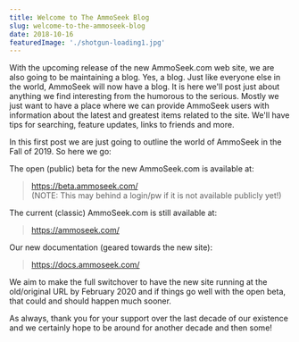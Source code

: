 ```yaml
---
title: Welcome to The AmmoSeek Blog
slug: welcome-to-the-ammoseek-blog
date: 2018-10-16
featuredImage: './shotgun-loading1.jpg'
---
```


With the upcoming release of the new AmmoSeek.com web site, we are also going to be maintaining a blog. Yes, a blog. Just like everyone else in the world, AmmoSeek will now have a blog. It is here we'll post just about anything we find interesting from the humorous to the serious.  Mostly we just want to have a place where we can provide AmmoSeek users with information about the latest and greatest items related to the site.  We'll have tips for searching, feature updates, links to friends and more.

In this first post we are just going to outline the world of AmmoSeek in the Fall of 2019. So here we go:

The open (public) beta for the new AmmoSeek.com is available at:
> https://beta.ammoseek.com/ <br />
> (NOTE: This may behind a login/pw if it is not available publicly yet!)

The current (classic) AmmoSeek.com is still available at:
> https://ammoseek.com/

Our new documentation (geared towards the new site):
> https://docs.ammoseek.com/

We aim to make the full switchover to have the new site running at the old/original URL by February 2020 and if things go well with the open beta, that could and should happen much sooner.

As always, thank you for your support over the last decade of our existence and we certainly hope to be around for another decade and then some!
